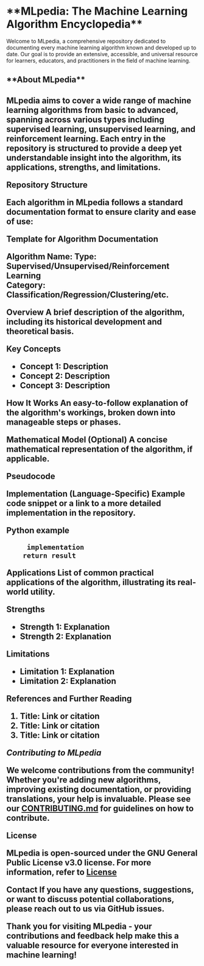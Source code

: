 <h1>**MLpedia: The Machine Learning Algorithm Encyclopedia**</h1>

Welcome to MLpedia, a comprehensive repository dedicated to documenting every machine learning algorithm known and developed up to date. Our goal is to provide an extensive, accessible, and universal resource for learners, educators, and practitioners in the field of machine learning.


<h2>**About MLpedia**<h2>

MLpedia aims to cover a wide range of machine learning algorithms from basic to advanced, spanning across various types including supervised learning, unsupervised learning, and reinforcement learning. Each entry in the repository is structured to provide a deep yet understandable insight into the algorithm, its applications, strengths, and limitations.


**Repository Structure**

Each algorithm in MLpedia follows a standard documentation format to ensure clarity and ease of use:

**Template for Algorithm Documentation**

**Algorithm Name:**
**Type**: Supervised/Unsupervised/Reinforcement Learning  
**Category**: Classification/Regression/Clustering/etc.

**Overview**
A brief description of the algorithm, including its historical development and theoretical basis.

**Key Concepts**
- Concept 1: Description
- Concept 2: Description
- Concept 3: Description

**How It Works**
An easy-to-follow explanation of the algorithm's workings, broken down into manageable steps or phases.

**Mathematical Model**
(Optional) A concise mathematical representation of the algorithm, if applicable.

**Pseudocode**

Implementation (Language-Specific)
Example code snippet or a link to a more detailed implementation in the repository.

Python example
```def algorithm_example(params):
     implementation
    return result
```

**Applications**
List of common practical applications of the algorithm, illustrating its real-world utility.

**Strengths**
- Strength 1: Explanation
- Strength 2: Explanation

**Limitations**
- Limitation 1: Explanation
- Limitation 2: Explanation

**References and Further Reading**
1. Title: Link or citation
2. Title: Link or citation
3. Title: Link or citation


***Contributing to MLpedia***

We welcome contributions from the community! Whether you're adding new algorithms, improving existing documentation, or providing translations, your help is invaluable. Please see our [CONTRIBUTING.md](https://github.com/NeeravSood/MLpedia/blob/main/Contributing.md) for guidelines on how to contribute.

**License**

MLpedia is open-sourced under the GNU General Public License v3.0 license. For more information, refer to [License](https://github.com/NeeravSood/MLpedia/blob/main/LICENSE) 

**Contact**
If you have any questions, suggestions, or want to discuss potential collaborations, please reach out to us via GitHub issues.

Thank you for visiting MLpedia - your contributions and feedback help make this a valuable resource for everyone interested in machine learning!
